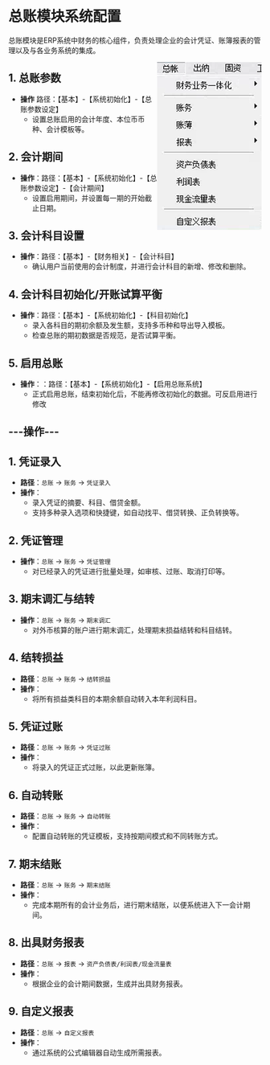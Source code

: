 # 总账模块系统配置

总账模块是ERP系统中财务的核心组件，负责处理企业的会计凭证、账簿报表的管理以及与各业务系统的集成。

<img align="right" src="/images/76a06996d971dfb38fc2cebbf587da3f8aee5125f0237d996f661b25d89a46c9.png"/>
 
## 1. 总账参数

- **操作** 路径：【基本】-【系统初始化】-【总账参数设定】
  - 设置总账启用的会计年度、本位币币种、会计模板等。
  
## 2. 会计期间

- **操作**：路径：【基本】-【系统初始化】-【总账参数设定】-【会计期间】
  - 设置启用期间，并设置每一期的开始截止日期。

## 3. 会计科目设置

- **操作**：路径：【基本】-【财务相关】-【会计科目】
  - 确认用户当前使用的会计制度，并进行会计科目的新增、修改和删除。

## 4. 会计科目初始化/开账试算平衡

- **操作**：路径：【基本】-【系统初始化】-【科目初始化】
  - 录入各科目的期初余额及发生额，支持多币种和导出导入模板。
  - 检查总账的期初数据是否规范，是否试算平衡。
  
## 5. 启用总账

- **操作**：：路径：【基本】-【系统初始化】-【启用总账系统】
  - 正式启用总账，结束初始化后，不能再修改初始化的数据。可反启用进行修改

## ---操作---
  
## 1. 凭证录入

- **路径**：`总账` -> `账务` -> `凭证录入`
- **操作**：
  - 录入凭证的摘要、科目、借贷金额。
  - 支持多种录入选项和快捷键，如自动找平、借贷转换、正负转换等。

## 2. 凭证管理

- **操作**：`总账` -> `账务` -> `凭证管理`
  - 对已经录入的凭证进行批量处理，如审核、过账、取消打印等。

## 3. 期末调汇与结转

- **操作**：`总账` -> `账务` -> `期末调汇`
  - 对外币核算的账户进行期末调汇，处理期末损益结转和科目结转。
  
## 4. 结转损益

- **路径**：`总账` -> `账务` -> `结转损益`
- **操作**：
  - 将所有损益类科目的本期余额自动转入本年利润科目。

## 5.  凭证过账

- **路径**：`总账` -> `账务` -> `凭证过账`
- **操作**：
  - 将录入的凭证正式过账，以此更新账簿。

## 6. 自动转账

- **路径**：`总账` -> `账务` -> `自动转账`
- **操作**：
  - 配置自动转账的凭证模板，支持按期间模式和不同转账方式。

## 7. 期末结账

- **路径**：`总账` -> `账务` -> `期末结账`
- **操作**：
  - 完成本期所有的会计业务后，进行期末结账，以便系统进入下一会计期间。

## 8. 出具财务报表

- **路径**：`总账` -> `报表` -> `资产负债表/利润表/现金流量表`
- **操作**：
  - 根据企业的会计期间数据，生成并出具财务报表。

## 9. 自定义报表

- **路径**：`总账` -> `自定义报表`
- **操作**：
  - 通过系统的公式编辑器自动生成所需报表。
